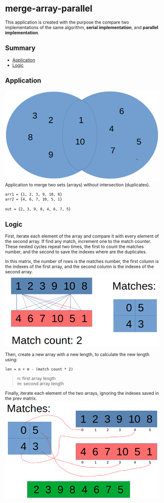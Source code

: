 # merge-array-parallel
This application is created with the purpose the compare two implementations of the same algorithm, **serial implementation**, and **parallel implementation**.

## Summary
- [Application](#application)
- [Logic](#logic)

## Application <a name="application"></a>
![application](./img/set.png)
Application to merge two sets (arrays) without intersection (duplicates).
```
arr1 = {1, 2, 3, 9, 10, 8}
arr2 = {4, 6, 7, 10, 5, 1}

out = {2, 3, 9, 8, 4, 6, 7, 5}
```

## Logic <a name="logic"></a>
First, iterate each element of the array and compare it with every element of the second array. If find any match, increment one to the match counter. These nested cycles repeat two times, the first to count the matches number, and the second to save the indexes where are the duplicates.

In this matrix, the number of rows is the matches number, the first column is the indexes of the first array, and the second column is the indexes of the second array.
![logic1](./img/logic1.png)

Then, create a new array with a new length, to calculate the new length using:
```
len = n + m - (match count * 2)
```
> n: first array length\
> m: second array length

Finally, iterate each element of the two arrays, ignoring the indexes saved in the prev matrix.
![logic2](./img/logic2.png)